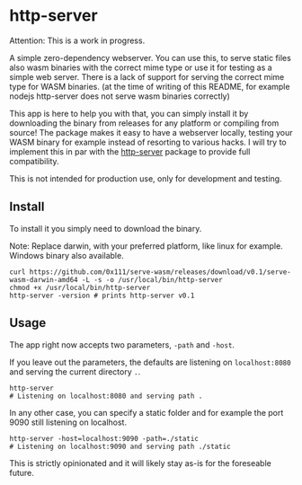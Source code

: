 # http-server

Attention: This is a work in progress.

A simple zero-dependency webserver. 
You can use this, to serve static files also wasm binaries with the correct mime type or use it for testing as a simple web server.
There is a lack of support for serving the correct mime type for WASM binaries. (at the time of writing of this README, for example nodejs http-server does not serve wasm binaries correctly)

This app is here to help you with that, you can simply install it by downloading the binary from releases for any platform or compiling from source!
The package makes it easy to have a webserver locally, testing your WASM binary for example instead of resorting to various hacks. I will try to implement this in par with the [http-server](https://www.npmjs.com/package/http-server) package to provide full compatibility.

This is not intended for production use, only for development and testing.

## Install
To install it you simply need to download the binary.

Note: Replace darwin, with your preferred platform, like linux for example. Windows binary also available.
```shell
curl https://github.com/0x111/serve-wasm/releases/download/v0.1/serve-wasm-darwin-amd64 -L -s -o /usr/local/bin/http-server
chmod +x /usr/local/bin/http-server
http-server -version # prints http-server v0.1
```

## Usage
The app right now accepts two parameters, `-path` and `-host`.

If you leave out the parameters, the defaults are listening on `localhost:8080` and serving the current directory `.`.
```shell
http-server
# Listening on localhost:8080 and serving path .
```

In any other case, you can specify a static folder and for example the port 9090 still listening on localhost.
```shell
http-server -host=localhost:9090 -path=./static
# Listening on localhost:9090 and serving path ./static
```

This is strictly opinionated and it will likely stay as-is for the foreseable future.
